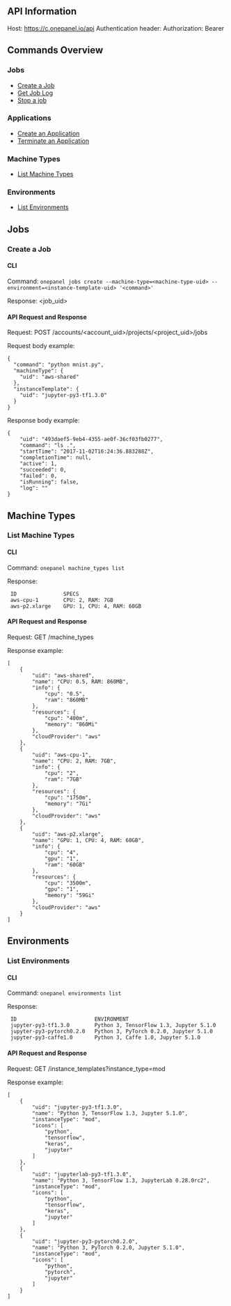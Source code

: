 ## API Information 

Host: https://c.onepanel.io/api
Authentication header: Authorization: Bearer <jwt-token>


## Commands Overview

### Jobs

- [Create a Job](#create-a-job)
- [Get Job Log](#get-job-log)
- [Stop a job](#stop-a-job)

### Applications

- [Create an Application](#create-a-job)
- [Terminate an Application](#stop-a-job)

### Machine Types

- [List Machine Types](#list-machine-type)

### Environments

- [List Environments](#list-environments)

## Jobs

### Create a Job

#### CLI 

Command: `onepanel jobs create --machine-type=<machine-type-uid> --environment=<instance-template-uid> '<command>'`

Response: <job_uid>


#### API Request and Response
Request: POST /accounts/<account_uid>/projects/<project_uid>/jobs

Request body example:
```
{
  "command": "python mnist.py",
  "machineType": {
    "uid": "aws-shared"
  },
  "instanceTemplate": {
    "uid": "jupyter-py3-tf1.3.0"
  }
}
```

Response body example:

```
{
    "uid": "493daef5-9eb4-4355-ae0f-36cf03fb0277",
    "command": "ls .",
    "startTime": "2017-11-02T16:24:36.883288Z",
    "completionTime": null,
    "active": 1,
    "succeeded": 0,
    "failed": 0,
    "isRunning": false,
    "log": ""
}
```

## Machine Types

### List Machine Types

#### CLI 

Command: `onepanel machine_types list`

Response: 
```
 ID               SPECS 
 aws-cpu-1        CPU: 2, RAM: 7GB      
 aws-p2.xlarge    GPU: 1, CPU: 4, RAM: 60GB
```


#### API Request and Response
Request: GET /machine_types

Response example:

```
[
    {
        "uid": "aws-shared",
        "name": "CPU: 0.5, RAM: 860MB",
        "info": {
            "cpu": "0.5",
            "ram": "860MB"
        },
        "resources": {
            "cpu": "400m",
            "memory": "860Mi"
        },
        "cloudProvider": "aws"
    },
    {
        "uid": "aws-cpu-1",
        "name": "CPU: 2, RAM: 7GB",
        "info": {
            "cpu": "2",
            "ram": "7GB"
        },
        "resources": {
            "cpu": "1750m",
            "memory": "7Gi"
        },
        "cloudProvider": "aws"
    },
    {
        "uid": "aws-p2.xlarge",
        "name": "GPU: 1, CPU: 4, RAM: 60GB",
        "info": {
            "cpu": "4",
            "gpu": "1",
            "ram": "60GB"
        },
        "resources": {
            "cpu": "3500m",
            "gpu": "1",
            "memory": "59Gi"
        },
        "cloudProvider": "aws"
    }
]
```

## Environments

### List Environments

#### CLI 

Command: `onepanel environments list`

Response: 
```
 ID                         ENVIRONMENT 
 jupyter-py3-tf1.3.0        Python 3, TensorFlow 1.3, Jupyter 5.1.0       
 jupyter-py3-pytorch0.2.0   Python 3, PyTorch 0.2.0, Jupyter 5.1.0
 jupyter-py3-caffe1.0       Python 3, Caffe 1.0, Jupyter 5.1.0
```


#### API Request and Response
Request: GET /instance_templates?instance_type=mod

Response example:

```
[
    {
        "uid": "jupyter-py3-tf1.3.0",
        "name": "Python 3, TensorFlow 1.3, Jupyter 5.1.0",
        "instanceType": "mod",
        "icons": [
            "python",
            "tensorflow",
            "keras",
            "jupyter"
        ]
    },
    {
        "uid": "jupyterlab-py3-tf1.3.0",
        "name": "Python 3, TensorFlow 1.3, JupyterLab 0.28.0rc2",
        "instanceType": "mod",
        "icons": [
            "python",
            "tensorflow",
            "keras",
            "jupyter"
        ]
    },
    {
        "uid": "jupyter-py3-pytorch0.2.0",
        "name": "Python 3, PyTorch 0.2.0, Jupyter 5.1.0",
        "instanceType": "mod",
        "icons": [
            "python",
            "pytorch",
            "jupyter"
        ]
    }
]
```

